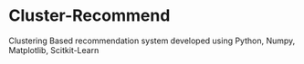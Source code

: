 # Cluster-Recommend
Clustering Based recommendation system developed using Python, Numpy, Matplotlib, Scitkit-Learn
